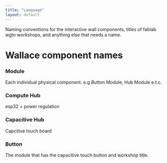 ```yaml
---
title: "Language"
layout: default
---
```

Naming conventions for the interactive wall components, titles of fablab wgtn workshops, and anything else that needs a name.

# Wallace component names

### Module
Each individual physical component.
e.g Button Module, Hub Module e.t.c.

### Compute Hub
esp32 + power regulation

### Capacitive Hub
Capcitive touch board

### Button
The module that has the capacitive touch button and workshop title.
